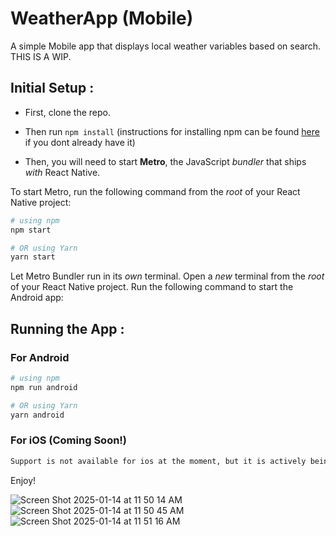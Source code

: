 
# WeatherApp (Mobile)
A simple Mobile app that displays local weather variables based on search.
THIS IS A WIP. 

## Initial Setup :
- First, clone the repo.
- Then run `npm install` (instructions for installing npm can be found [here](https://docs.npmjs.com/downloading-and-installing-node-js-and-npm) if you dont already have it)

- Then, you will need to start **Metro**, the JavaScript _bundler_ that ships _with_ React Native.

To start Metro, run the following command from the _root_ of your React Native project:

```bash
# using npm
npm start

# OR using Yarn
yarn start
```



Let Metro Bundler run in its _own_ terminal. Open a _new_ terminal from the _root_ of your React Native project. Run the following command to start the Android app:

## Running the App :

### For Android 

```bash
# using npm
npm run android

# OR using Yarn
yarn android
```

### For iOS (Coming Soon!) 

```bash
Support is not available for ios at the moment, but it is actively being worked on.
```

Enjoy!


![Screen Shot 2025-01-14 at 11 50 14 AM](https://github.com/user-attachments/assets/d9769670-cacb-4331-9a98-5122770f9cbc)
![Screen Shot 2025-01-14 at 11 50 45 AM](https://github.com/user-attachments/assets/f0bbe363-58e4-464f-8845-ceae10246691)
![Screen Shot 2025-01-14 at 11 51 16 AM](https://github.com/user-attachments/assets/eae346d1-056e-47c7-b4da-8df547934518)

